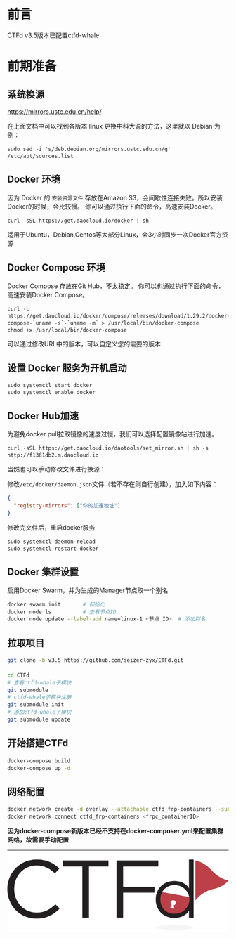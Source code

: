 # 前言

CTFd v3.5版本已配置ctfd-whale

# 前期准备

## 系统换源

https://mirrors.ustc.edu.cn/help/

在上面文档中可以找到各版本 linux 更换中科大源的方法，这里就以 Debian 为例：

```shell
sudo sed -i 's/deb.debian.org/mirrors.ustc.edu.cn/g' /etc/apt/sources.list
```

## Docker 环境

因为 Docker 的 `安装资源文件` 存放在Amazon S3，会间歇性连接失败。所以安装Docker的时候，会比较慢。
你可以通过执行下面的命令，高速安装Docker。

```shell
curl -sSL https://get.daocloud.io/docker | sh
```

适用于Ubuntu，Debian,Centos等大部分Linux，会3小时同步一次Docker官方资源

## Docker Compose 环境

Docker Compose 存放在Git Hub，不太稳定。
你可以也通过执行下面的命令，高速安装Docker Compose。

```shell
curl -L https://get.daocloud.io/docker/compose/releases/download/1.29.2/docker-compose-`uname -s`-`uname -m` > /usr/local/bin/docker-compose
chmod +x /usr/local/bin/docker-compose
```

可以通过修改URL中的版本，可以自定义您的需要的版本

## 设置 Docker 服务为开机启动

```shell
sudo systemctl start docker
sudo systemctl enable docker
```

## Docker Hub加速

为避免docker pull拉取镜像的速度过慢，我们可以选择配置镜像站进行加速。

```shell
curl -sSL https://get.daocloud.io/daotools/set_mirror.sh | sh -s http://f1361db2.m.daocloud.io
```

当然也可以手动修改文件进行换源：

修改`/etc/docker/daemon.json`文件（若不存在则自行创建），加入如下内容：

```json
{
  "registry-mirrors": ["你的加速地址"]
}
```

修改完文件后，重启docker服务

```shell
sudo systemctl daemon-reload
sudo systemctl restart docker
```

## Docker 集群设置

启用Docker Swarm，并为生成的Manager节点取一个别名

```bash
docker swarm init		# 初始化
docker node ls			# 查看节点ID
docker node update --label-add name=linux-1 <节点 ID>  # 添加别名
```

## 拉取项目

```bash
git clone -b v3.5 https://github.com/seizer-zyx/CTFd.git

cd CTFd
# 查看ctfd-whale子模块
git submodule
# ctfd-whale子模块注册
git submodule init
# 添加ctfd-whale子模块
git submodule update
```

## 开始搭建CTFd

```bash
docker-compose build
docker-compose up -d
```

## 网络配置

```bash
docker network create -d overlay --attachable ctfd_frp-containers --subnet=172.2.0.0/16
docker network connect ctfd_frp-containers <frpc_containerID>
```
**因为docker-compose新版本已经不支持在docker-composer.yml来配置集群网络，故需要手动配置**

---
![](https://github.com/CTFd/CTFd/blob/master/CTFd/themes/core/static/img/logo.png?raw=true)

